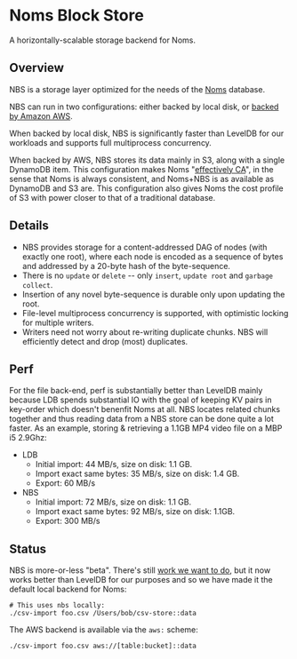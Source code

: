 # Noms Block Store

A horizontally-scalable storage backend for Noms.

## Overview

NBS is a storage layer optimized for the needs of the [Noms](https://github.com/attic-labs/noms) database.

NBS can run in two configurations: either backed by local disk, or [backed by Amazon AWS](https://github.com/attic-labs/noms/blob/master/go/nbs/NBS-on-AWS.md).

When backed by local disk, NBS is significantly faster than LevelDB for our workloads and supports full multiprocess concurrency.

When backed by AWS, NBS stores its data mainly in S3, along with a single DynamoDB item. This configuration makes Noms "[effectively CA](https://research.google.com/pubs/pub45855.html)", in the sense that Noms is always consistent, and Noms+NBS is as available as DynamoDB and S3 are. This configuration also gives Noms the cost profile of S3 with power closer to that of a traditional database.

## Details

* NBS provides storage for a content-addressed DAG of nodes (with exactly one root), where each node is encoded as a sequence of bytes and addressed by a 20-byte hash of the byte-sequence.
* There is no `update` or `delete` -- only `insert`, `update root` and `garbage collect`.
* Insertion of any novel byte-sequence is durable only upon updating the root.
* File-level multiprocess concurrency is supported, with optimistic locking for multiple writers.
* Writers need not worry about re-writing duplicate chunks. NBS will efficiently detect and drop (most) duplicates.

## Perf

For the file back-end, perf is substantially better than LevelDB mainly because LDB spends substantial IO with the goal of keeping KV pairs in key-order which doesn't benenfit Noms at all. NBS locates related chunks together and thus reading data from a NBS store can be done quite a lot faster. As an example, storing & retrieving a 1.1GB MP4 video file on a MBP i5 2.9Ghz:

 * LDB
   * Initial import: 44 MB/s, size on disk: 1.1 GB. 
   * Import exact same bytes: 35 MB/s, size on disk: 1.4 GB.
   * Export: 60 MB/s
 * NBS
   * Initial import: 72 MB/s, size on disk: 1.1 GB.
   * Import exact same bytes: 92 MB/s, size on disk: 1.1GB.
   * Export: 300 MB/s

## Status

NBS is more-or-less "beta". There's still [work we want to do](https://github.com/attic-labs/noms/issues?q=is%3Aopen+is%3Aissue+label%3ANBS), but it now works better than LevelDB for our purposes and so we have made it the default local backend for Noms:

```shell
# This uses nbs locally:
./csv-import foo.csv /Users/bob/csv-store::data
```

The AWS backend is available via the `aws:` scheme:

```shell
./csv-import foo.csv aws://[table:bucket]::data
```
